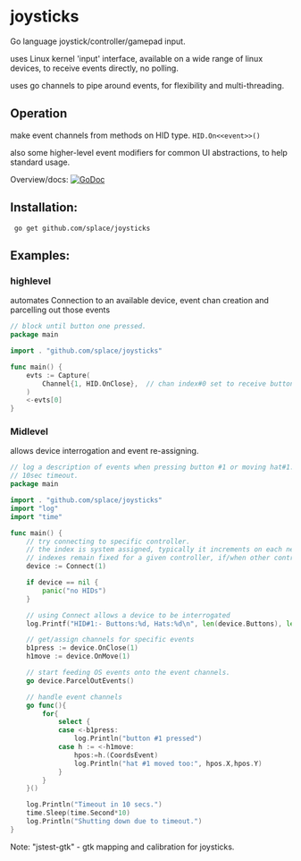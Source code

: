 # joysticks

Go language joystick/controller/gamepad input.

uses Linux kernel 'input' interface, available on a wide range of linux devices, to receive events directly, no polling.

uses go channels to pipe around events, for flexibility and multi-threading.

## Operation

make event channels from methods on HID type.  `HID.On<<event>>()`

also some higher-level event modifiers for common UI abstractions, to help standard usage.

Overview/docs: [![GoDoc](https://godoc.org/github.com/splace/joysticks?status.svg)](https://godoc.org/github.com/splace/joysticks)

## Installation:

     go get github.com/splace/joysticks

## Examples: 

### highlevel 

automates Connection to an available device, event chan creation and parcelling out those events 

```` Go
// block until button one pressed.
package main

import . "github.com/splace/joysticks"

func main() {
	evts := Capture(
		Channel{1, HID.OnClose},  // chan index#0 set to receive button #1 closes events
	)
	<-evts[0]
}
````

### Midlevel 

allows device interrogation and event re-assigning.

```` Go
// log a description of events when pressing button #1 or moving hat#1. 
// 10sec timeout.
package main

import . "github.com/splace/joysticks"
import "log"
import "time"

func main() {
	// try connecting to specific controller.
	// the index is system assigned, typically it increments on each new controller added.
	// indexes remain fixed for a given controller, if/when other controller(s) are removed.
	device := Connect(1)

	if device == nil {
		panic("no HIDs")
	}

	// using Connect allows a device to be interrogated
	log.Printf("HID#1:- Buttons:%d, Hats:%d\n", len(device.Buttons), len(device.HatAxes)/2)

	// get/assign channels for specific events
	b1press := device.OnClose(1)
	h1move := device.OnMove(1)

	// start feeding OS events onto the event channels. 
	go device.ParcelOutEvents()

	// handle event channels
	go func(){
		for{
			select {
			case <-b1press:
				log.Println("button #1 pressed")
			case h := <-h1move:
				hpos:=h.(CoordsEvent)
				log.Println("hat #1 moved too:", hpos.X,hpos.Y)
			}
		}
	}()

	log.Println("Timeout in 10 secs.")
	time.Sleep(time.Second*10)
	log.Println("Shutting down due to timeout.")
}
````

Note: "jstest-gtk" - gtk mapping and calibration for joysticks.


